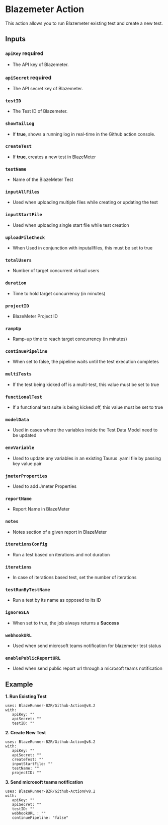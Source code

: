 # Blazemeter Action
This action allows you to run Blazemeter existing test and create a new test.
## Inputs
### `apiKey` **required**
- The API key of Blazemeter.
### `apiSecret` **required**
- The API secret key of Blazemeter.
### `testID`
- The Test ID of Blazemeter.
### `showTailLog`
- If **true**, shows a running log in real-time in the Github action console.
### `createTest`
- If **true**, creates a new test in BlazeMeter
### `testName`
- Name of the BlazeMeter Test
### `inputAllFiles`
- Used when uploading multiple files while creating or updating the test
### `inputStartFile`
- Used when uploading single start file while test creation
### `uploadFileCheck`
- When Used in conjunction with inputallfiles, this must be set to true
### `totalUsers`
- Number of target concurrent virtual users
### `duration`
- Time to hold target concurrency (in minutes)
### `projectID`
- BlazeMeter Project ID
### `rampUp`
- Ramp-up time to reach target concurrency (in minutes)
### `continuePipeline`
- When set to false, the pipeline waits until the test execution completes
### `multiTests`
- If the test being kicked off is a multi-test, this value must be set to true
### `functionalTest`
- If a functional test suite is being kicked off, this value must be set to true
### `modelData`
- Used in cases where the variables inside the Test Data Model need to be updated
### `envVariable`
- Used to update any variables in an existing Taurus .yaml file by passing key value pair
### `jmeterProperties`
- Used to add Jmeter Properties
### `reportName`
- Report Name in BlazeMeter
### `notes`
- Notes section of a given report in BlazeMeter
### `iterationsConfig`
- Run a test based on iterations and not duration
### `iterations`
- In case of iterations based test, set the number of iterations
### `testRunByTestName`
- Run a test by its name as opposed to its ID
### `ignoreSLA`
- When set to true, the job always returns a **Success**
### `webhookURL`
- Used when send microsoft teams notification for blazemeter test status
### `enablePublicReportURL`
- Used when send public report url through a microsoft teams notification
## Example
**1. Run Existing Test**
```
uses: BlazeRunner-BZR/Github-Action@v8.2
with:
   apiKey: ""
   apiSecret: ""
   testID: ""
```
**2. Create New Test**
```
uses: BlazeRunner-BZR/Github-Action@v8.2
with:
   apiKey: ""
   apiSecret: ""
   createTest: ""
   inputStartFile: ""
   testName: ""
   projectID: "" 
 ```
**3. Send microsoft teams notification**
```
uses: BlazeRunner-BZR/Github-Action@v8.2
with:
   apiKey: ""
   apiSecret: ""
   testID: ""
   webhookURL : ""
   continuePipeline: "false"
 ```
